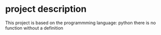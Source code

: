 # project description
This project is based on the programmming language: python
there is no function without a definition

